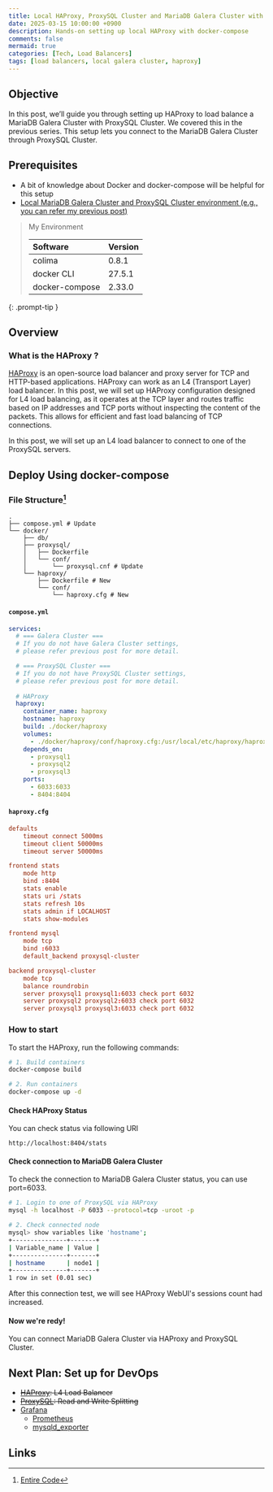 ```yaml
---
title: Local HAProxy, ProxySQL Cluster and MariaDB Galera Cluster with docker-compose
date: 2025-03-15 10:00:00 +0900
description: Hands-on setting up local HAProxy with docker-compose
comments: false
mermaid: true
categories: [Tech, Load Balancers]
tags: [load balancers, local galera cluster, haproxy]
---
```


## Objective
In this post, we’ll guide you through setting up HAProxy to load balance a MariaDB Galera Cluster with ProxySQL Cluster. We covered this in the previous series. This setup lets you connect to the MariaDB Galera Cluster through ProxySQL Cluster.

## Prerequisites

- A bit of knowledge about Docker and docker-compose will be helpful for this setup
- [Local MariaDB Galera Cluster and ProxySQL Cluster environment (e.g., you can refer my previous post)](https://high-tail.github.io/posts/mariadb-galera-cluster-proxysql/)

> My Environment
>
> | Software       | Version |
> | :------------- | :------ |
> | colima         | 0.8.1   |
> | docker CLI     | 27.5.1  |
> | docker-compose | 2.33.0  |
>
{: .prompt-tip }

## Overview

### What is the HAProxy ?
[HAProxy](https://docs.haproxy.org/) is an open-source load balancer and proxy server for TCP and HTTP-based applications.
HAProxy can work as an L4 (Transport Layer) load balancer.
In this post, we will set up HAProxy configuration designed for L4 load balancing, as it operates at the TCP layer and routes traffic based on IP addresses and TCP ports without inspecting the content of the packets. This allows for efficient and fast load balancing of TCP connections.

In this post, we will set up an L4 load balancer to connect to one of the ProxySQL servers.

## Deploy Using docker-compose

### File Structure[^fn-nth-1]

```
.
├── compose.yml # Update
└── docker/
    ├── db/
    ├── proxysql/
    │   ├── Dockerfile
    │   └── conf/
    │       └── proxysql.cnf # Update
    └── haproxy/
        ├── Dockerfile # New
        └── conf/
            └── haproxy.cfg # New
```

#### **`compose.yml`**

```yml
services:
  # === Galera Cluster ===
  # If you do not have Galera Cluster settings,
  # please refer previous post for more detail.

  # === ProxySQL Cluster ===
  # If you do not have ProxySQL Cluster settings,
  # please refer previous post for more detail.
  
  # HAProxy
  haproxy:
    container_name: haproxy
    hostname: haproxy
    build: ./docker/haproxy
    volumes:
      - ./docker/haproxy/conf/haproxy.cfg:/usr/local/etc/haproxy/haproxy.cfg
    depends_on:
      - proxysql1
      - proxysql2
      - proxysql3
    ports:
      - 6033:6033
      - 8404:8404
```

#### **`haproxy.cfg`**

```conf
defaults
    timeout connect 5000ms
    timeout client 50000ms
    timeout server 50000ms

frontend stats
    mode http
    bind :8404
    stats enable
    stats uri /stats
    stats refresh 10s
    stats admin if LOCALHOST
    stats show-modules

frontend mysql
    mode tcp
    bind :6033
    default_backend proxysql-cluster

backend proxysql-cluster
    mode tcp
    balance roundrobin
    server proxysql1 proxysql1:6033 check port 6032
    server proxysql2 proxysql2:6033 check port 6032
    server proxysql3 proxysql3:6033 check port 6032
```

### How to start
To start the HAProxy, run the following commands:
```bash
# 1. Build containers
docker-compose build

# 2. Run containers
docker-compose up -d
```

#### Check HAProxy Status
You can check status via following URI
```text
http://localhost:8404/stats
```

#### Check connection to MariaDB Galera Cluster
To check the connection to MariaDB Galera Cluster status, you can use port=6033.
```bash
# 1. Login to one of ProxySQL via HAProxy
mysql -h localhost -P 6033 --protocol=tcp -uroot -p

# 2. Check connected node
mysql> show variables like 'hostname';
+---------------+-------+
| Variable_name | Value |
+---------------+-------+
| hostname      | node1 |
+---------------+-------+
1 row in set (0.01 sec)
```
After this connection test, we will see HAProxy WebUI's sessions count had increased.

#### Now we're redy!
You can connect MariaDB Galera Cluster via HAProxy and ProxySQL Cluster.

## Next Plan: Set up for DevOps

- ~~[HAProxy](https://www.haproxy.com/documentation/haproxy-configuration-manual/latest/): L4 Load Balancer~~
- ~~[ProxySQL](https://proxysql.com/documentation/): Read and Write Splitting~~
- [Grafana](https://grafana.com/docs/)
  - [Prometheus](https://prometheus.io/docs/introduction/overview/)
  - [mysqld_exporter](https://github.com/prometheus/mysqld_exporter)

## Links
<!-- Footnotes -->
[^fn-nth-1]: [Entire Code](https://github.com/high-tail/local-galera-cluster/tree/haproxy)

<!-- Links -->

